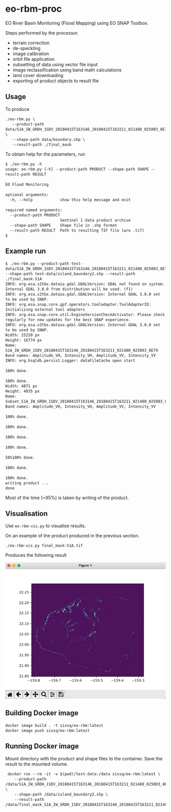 # eo-rbm-proc

EO River Basin Monitoring (Flood Mapping) using EO SNAP Toolbox.

Steps performed by the processor.

 * terrain correction
 * de-speckling
 * image calibration
 * orbit file application
 * subsetting of data using vector file input
 * image reclassification using band math calculations
 * land cover downloading
 * exporting of product objects to result file

## Usage

To produce

```
./eo-rbm.py \
   --product-path data/S1A_IW_GRDH_1SDV_20180415T163146_20180415T163211_021480_025003_8E79.zip \
   --shape-path data/boundary.shp \
   --result-path ./final_mask
```

To obtain help for the parameters, run

```
$ ./eo-rbm.py -h
usage: eo-rbm.py [-h] --product-path PRODUCT --shape-path SHAPE --result-path RESULT

EO Flood Monitoring

optional arguments:
  -h, --help            show this help message and exit

required named arguments:
  --product-path PRODUCT
                        Sentinel 1 data product archive
  --shape-path SHAPE    Shape file in .shp format
  --result-path RESULT  Path to resulting TIF file (w/o .tif)
$
```

## Example run

```
$ ./eo-rbm.py --product-path test-data/S1A_IW_GRDH_1SDV_20180415T163146_20180415T163211_021480_025003_8E79.zip --shape-path test-data/island_boundary2.shp --result-path ./final_mask-S1A
INFO: org.esa.s2tbx.dataio.gdal.GDALVersion: GDAL not found on system. Internal GDAL 3.0.0 from distribution will be used. (f1)
INFO: org.esa.s2tbx.dataio.gdal.GDALVersion: Internal GDAL 3.0.0 set to be used by SNAP.
INFO: org.esa.snap.core.gpf.operators.tooladapter.ToolAdapterIO: Initializing external tool adapters
INFO: org.esa.snap.core.util.EngineVersionCheckActivator: Please check regularly for new updates for the best SNAP experience.
INFO: org.esa.s2tbx.dataio.gdal.GDALVersion: Internal GDAL 3.0.0 set to be used by SNAP.
Width: 25220 px
Height: 16774 px
Name: S1A_IW_GRDH_1SDV_20180415T163146_20180415T163211_021480_025003_8E79
Band names: Amplitude_VH, Intensity_VH, Amplitude_VV, Intensity_VV
INFO: org.hsqldb.persist.Logger: dataFileCache open start

100% done.

100% done.
Width: 4871 px
Height: 4035 px
Name: Subset_S1A_IW_GRDH_1SDV_20180415T163146_20180415T163211_021480_025003_8E79_Orb
Band names: Amplitude_VH, Intensity_VH, Amplitude_VV, Intensity_VV

100% done.

100% done.

100% done.

100% done.

50%100% done.

100% done.

100% done.
writing product ...
done
```

Most of the time (~95%) is taken by writing of the product.

## Visualisation

Use `eo-rbm-vis.py` to visualise results.

On an example of the product produced in the previous section.

```
./eo-rbm-vis.py final_mask-S1A.tif
```

Produces the following result

![final_mask](media/final_mask-S1A.png)

## Building Docker image

```
docker image build . -t sixsq/eo-rbm:latest 
docker image push sixsq/eo-rbm:latest
```

## Running Docker image

Mount directory with the product and shape files to the container. Save
the result to the mounted volume.

```
 docker run --rm -it -v $(pwd)/test-data:/data sixsq/eo-rbm:latest \
    --product-path /data/S1A_IW_GRDH_1SDV_20180415T163146_20180415T163211_021480_025003_8E79.zip \
    --shape-path /data/island_boundary2.shp \
    --result-path /data/final_mask_S1A_IW_GRDH_1SDV_20180415T163146_20180415T163211_021480_025003_8E79
```
